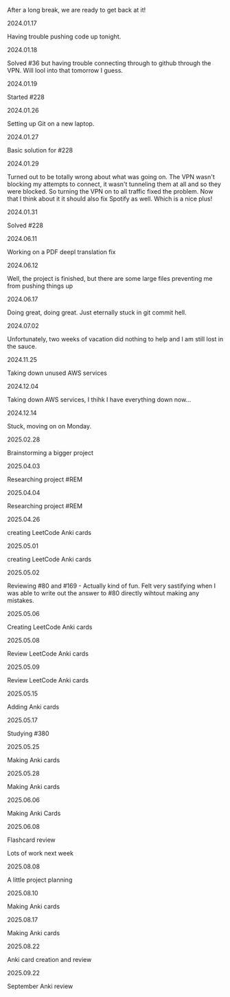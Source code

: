 After a long break, we are ready to get back at it!

2024.01.17

Having trouble pushing code up tonight.

2024.01.18

Solved #36 but having trouble connecting through to github through the VPN. Will lool into that tomorrow I guess. 

2024.01.19

Started #228

2024.01.26

Setting up Git on a new laptop.

2024.01.27

Basic solution for #228

2024.01.29

Turned out to be totally wrong about what was going on. The VPN wasn't blocking my attempts to connect, it wasn't tunneling them at all and so they were blocked. So turning the VPN on to all traffic fixed the problem. Now that I think about it it should also fix Spotify as well. Which is a nice plus!


2024.01.31

Solved #228

2024.06.11

Working on a PDF deepl translation fix

2024.06.12

Well, the project is finished, but there are some large files preventing me from pushing things up

2024.06.17

Doing great, doing great. Just eternally stuck in git commit hell.

2024.07.02 

Unfortunately, two weeks of vacation did nothing to help and I am still lost in the sauce.

2024.11.25

Taking down unused AWS services

2024.12.04

Taking down AWS services, I thihk I have everything down now...

2024.12.14

Stuck, moving on on Monday. 

2025.02.28

Brainstorming a bigger project

2025.04.03

Researching project #REM

2025.04.04

Researching project #REM

2025.04.26

creating LeetCode Anki cards

2025.05.01

creating LeetCode Anki cards

2025.05.02

Reviewing #80 and #169 - Actually kind of fun. Felt very sastifying when I was able to write out the answer to #80 directly wihtout making any mistakes. 

2025.05.06

Creating LeetCode Anki cards

2025.05.08

Review LeetCode Anki cards

2025.05.09 

Review LeetCode Anki cards

2025.05.15

Adding Anki cards

2025.05.17

Studying #380

2025.05.25

Making Anki cards

2025.05.28

Making Anki cards

2025.06.06

Making Anki Cards

2025.06.08

Flashcard review

Lots of work next week

2025.08.08

A little project planning

2025.08.10

Making Anki cards

2025.08.17

Making Anki cards

2025.08.22

Anki card creation and review

2025.09.22

September Anki review
